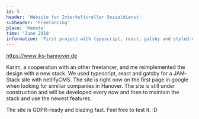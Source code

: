 ```yaml
---
id: 5
header: 'Website for Interkultureller Sozialdienst'
subheader: 'Freelancing'
place: 'Remote'
time: 'June 2018'
information: 'First project with typescript, react, gatsby and styled-components.'
---
```


https://www.iks-hannover.de

Karim, a cooperation with an other freelancer, and me reimplemented the design with a new stack. We used typescript, react and gatsby for a JAM-Stack site with netlifyCMS. The site is right now on the first page in google when looking for similiar companies in Hanover. The site is still under construction and will be developed every now and then to maintain the stack and use the newest features.

The site is GDPR-ready and blazing fast. Feel free to test it. :D
